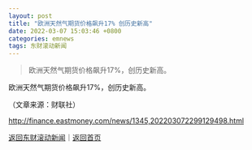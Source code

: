 ```yaml
---
layout: post
title: "欧洲天然气期货价格飙升17% 创历史新高"
date: 2022-03-07 15:03:46 +0800
categories: emnews
tags: 东财滚动新闻
---
```

> 欧洲天然气期货价格飙升17%，创历史新高。

<p>欧洲天然气期货价格飙升17%，创历史新高。</p><p class="em_media">（文章来源：财联社）</p>

<http://finance.eastmoney.com/news/1345,202203072299129498.html>

[返回东财滚动新闻](//finews.withounder.com/emnews/)｜[返回首页](//finews.withounder.com/)